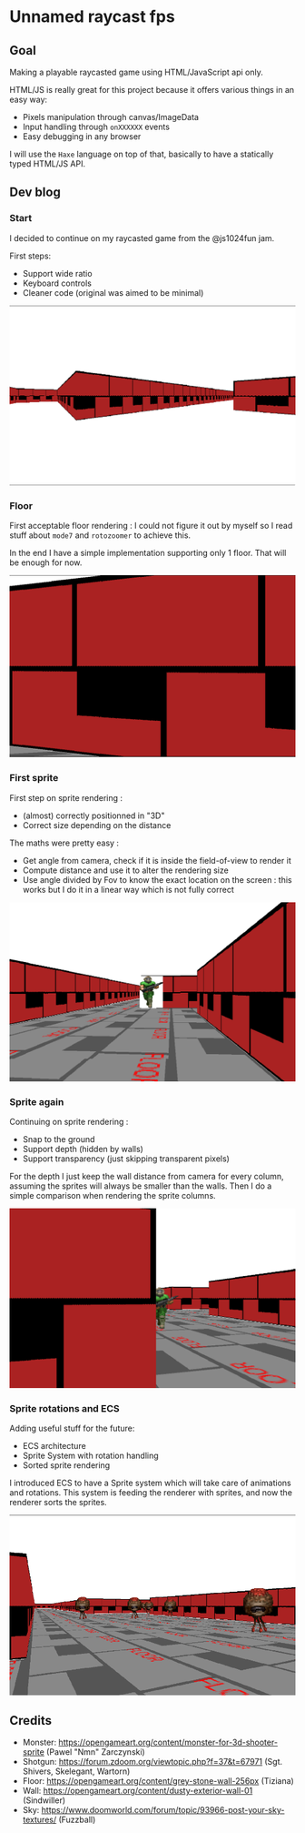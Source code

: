 # Unnamed raycast fps

## Goal

Making a playable raycasted game using HTML/JavaScript api only.

HTML/JS is really great for this project because it offers various things in an easy way:
  * Pixels manipulation through canvas/ImageData
  * Input handling through `onXXXXXX` events
  * Easy debugging in any browser

I will use the `Haxe` language on top of that, basically to have a statically typed HTML/JS API.

## Dev blog

### Start

I decided to continue on my raycasted game from the @js1024fun jam.

First steps:
 * Support wide ratio
 * Keyboard controls
 * Cleaner code (original was aimed to be minimal)

![start](https://github.com/gogoprog/raycastfps/raw/master/res/rfps-start.png)

### Floor

First acceptable floor rendering : I could not figure it out by myself so I read stuff about `mode7` and `rotozoomer` to achieve this.

In the end I have a simple implementation supporting only 1 floor. That will be enough for now.

![floor](https://github.com/gogoprog/raycastfps/raw/master/res/rfps-floor.gif)

### First sprite

First step on sprite rendering :
  * (almost) correctly positionned in "3D"
  * Correct size depending on the distance

The maths were pretty easy :
  * Get angle from camera, check if it is inside the field-of-view to render it
  * Compute distance and use it to alter the rendering size
  * Use angle divided by Fov to know the exact location on the screen : this works but I do it in a linear way which is not fully correct


![sprite](https://github.com/gogoprog/raycastfps/raw/master/res/rfps-sprite.gif)

### Sprite again

Continuing on sprite rendering :
  * Snap to the ground
  * Support depth (hidden by walls)
  * Support transparency (just skipping transparent pixels)

For the depth I just keep the wall distance from camera for every column, assuming the sprites will always be smaller than the walls. Then I do a simple comparison when rendering the sprite columns.

![sprite](https://github.com/gogoprog/raycastfps/raw/master/res/rfps-sprite2.gif)


### Sprite rotations and ECS

Adding useful stuff for the future:
  * ECS architecture
  * Sprite System with rotation handling
  * Sorted sprite rendering

I introduced ECS to have a Sprite system which will take care of animations and rotations. This system is feeding the renderer with sprites, and now the renderer sorts the sprites.

![sprite](https://github.com/gogoprog/raycastfps/raw/master/res/rfps-rotations.gif)


## Credits

  * Monster: https://opengameart.org/content/monster-for-3d-shooter-sprite (Pawel "Nmn" Zarczynski)
  * Shotgun: https://forum.zdoom.org/viewtopic.php?f=37&t=67971 (Sgt. Shivers, Skelegant, Wartorn)
  * Floor: https://opengameart.org/content/grey-stone-wall-256px (Tiziana)
  * Wall: https://opengameart.org/content/dusty-exterior-wall-01 (Sindwiller)
  * Sky: https://www.doomworld.com/forum/topic/93966-post-your-sky-textures/ (Fuzzball)

